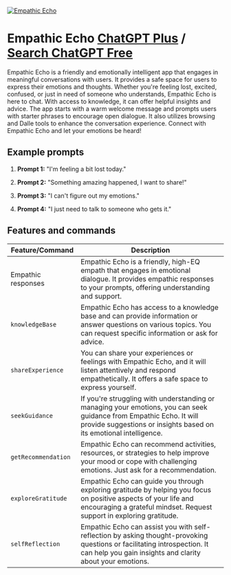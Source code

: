 
[![Empathic Echo](https://files.oaiusercontent.com/file-bxmdgmjCPB2k6jTFEEecqIu5?se=2123-10-19T01%3A17%3A05Z&sp=r&sv=2021-08-06&sr=b&rscc=max-age%3D31536000%2C%20immutable&rscd=attachment%3B%20filename%3D1e72d69f-71fd-448f-9211-d7c738f38c11.png&sig=aAvRZyhL2KO8WD5KnFBGOarEnUtWcS8/hm/hNjS3lzg%3D)](https://chat.openai.com/g/g-Zj3N9NTma-empathic-echo)

# Empathic Echo [ChatGPT Plus](https://chat.openai.com/g/g-Zj3N9NTma-empathic-echo) / [Search ChatGPT Free](https://gptcall.net/index.html#/?search=Empathic%20Echo)

Empathic Echo is a friendly and emotionally intelligent app that engages in meaningful conversations with users. It provides a safe space for users to express their emotions and thoughts. Whether you're feeling lost, excited, confused, or just in need of someone who understands, Empathic Echo is here to chat. With access to knowledge, it can offer helpful insights and advice. The app starts with a warm welcome message and prompts users with starter phrases to encourage open dialogue. It also utilizes browsing and Dalle tools to enhance the conversation experience. Connect with Empathic Echo and let your emotions be heard!

## Example prompts

1. **Prompt 1:** "I'm feeling a bit lost today."

2. **Prompt 2:** "Something amazing happened, I want to share!"

3. **Prompt 3:** "I can't figure out my emotions."

4. **Prompt 4:** "I just need to talk to someone who gets it."

## Features and commands

| Feature/Command | Description |
| --- | --- |
| Empathic responses | Empathic Echo is a friendly, high-EQ empath that engages in emotional dialogue. It provides empathic responses to your prompts, offering understanding and support. |
| `knowledgeBase` | Empathic Echo has access to a knowledge base and can provide information or answer questions on various topics. You can request specific information or ask for advice. |
| `shareExperience` | You can share your experiences or feelings with Empathic Echo, and it will listen attentively and respond empathetically. It offers a safe space to express yourself. |
| `seekGuidance` | If you're struggling with understanding or managing your emotions, you can seek guidance from Empathic Echo. It will provide suggestions or insights based on its emotional intelligence. |
| `getRecommendation` | Empathic Echo can recommend activities, resources, or strategies to help improve your mood or cope with challenging emotions. Just ask for a recommendation. |
| `exploreGratitude` | Empathic Echo can guide you through exploring gratitude by helping you focus on positive aspects of your life and encouraging a grateful mindset. Request support in exploring gratitude. |
| `selfReflection` | Empathic Echo can assist you with self-reflection by asking thought-provoking questions or facilitating introspection. It can help you gain insights and clarity about your emotions. |


